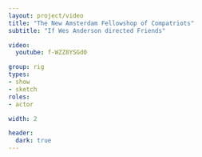 ```yaml
---
layout: project/video
title: "The New Amsterdam Fellowshop of Compatriots"
subtitle: "If Wes Anderson directed Friends"

video:
  youtube: f-WZZ8YSGd0

group: rig
types:
- show
- sketch
roles:
- actor

width: 2

header:
  dark: true
---
```

